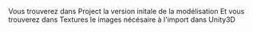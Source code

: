 Vous trouverez dans Project la version initale de la modélisation
Et vous trouverez dans Textures le images nécésaire à l'import dans Unity3D

